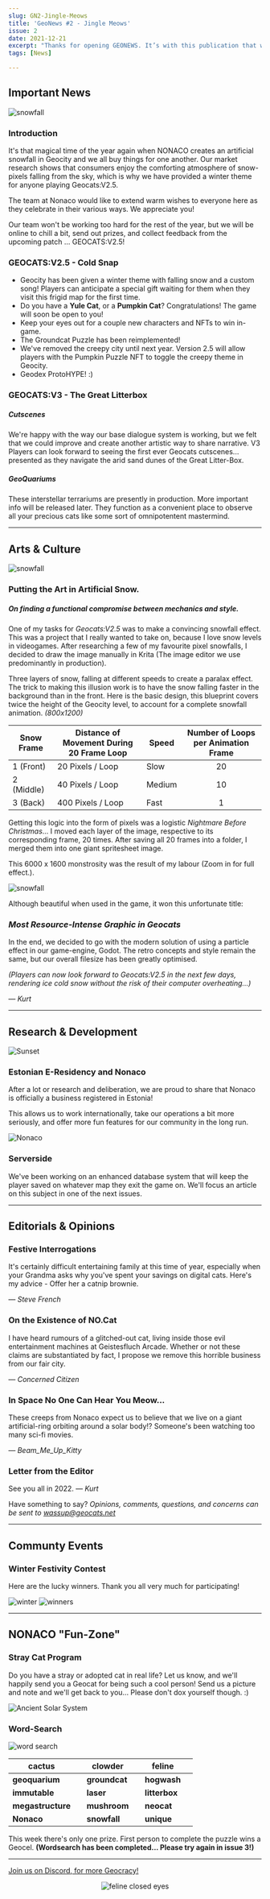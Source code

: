 ```yaml
---
slug: GN2-Jingle-Meows
title: 'GeoNews #2 - Jingle Meows'
issue: 2
date: 2021-12-21
excerpt: "Thanks for opening GEONEWS. It’s with this publication that we intend to distill our most important information into one place. Like every NONACO endeavour, we’ll see how this idea evolves and grows over the following months."
tags: [News]

---
```


## **Important News**

![snowfall](/geonews/2_teaser.png)

### Introduction

It's that magical time of the year again when NONACO creates an artificial snowfall in Geocity and we all buy things for one another.
Our market research shows that consumers enjoy the comforting atmosphere of snow-pixels falling from the sky, which is why we have provided a winter theme for anyone playing Geocats:V2.5.

The team at Nonaco would like to extend warm wishes to everyone here as they celebrate in their various ways. We appreciate you!

Our team won't be working too hard for the rest of the year, but we will be online to chill a bit, send out prizes, and collect feedback from the upcoming patch ... GEOCATS:V2.5!

### GEOCATS:V2.5 - Cold Snap

- Geocity has been given a winter theme with falling snow and a custom song! Players can anticipate a special gift waiting for them when they visit this frigid map for the first time.
- Do you have a **Yule Cat**, or a **Pumpkin Cat**? Congratulations! The game will soon be open to you!
- Keep your eyes out for a couple new characters and NFTs to win in-game.
- The Groundcat Puzzle has been reimplemented!
- We've removed the creepy city until next year. Version 2.5 will allow players with the Pumpkin Puzzle NFT to toggle the creepy theme in Geocity. 
- Geodex ProtoHYPE! :)

### GEOCATS:V3 - The Great Litterbox

##### Cutscenes

We're happy with the way our base dialogue system is working, but we felt that we could improve and create another artistic way to share narrative. V3 Players can look forward to seeing the first ever Geocats cutscenes... presented as they navigate the arid sand dunes of the Great Litter-Box. 

##### GeoQuariums

These interstellar terrariums are presently in production. More important info will be released later. They function as a convenient place to observe all your precious cats like some sort of omnipotentent mastermind.

---

## **Arts & Culture**
![snowfall](/geonews/snowfall_original.png)

### Putting the Art in Artificial Snow.

##### *On finding a functional compromise between mechanics and style.*

One of my tasks for *Geocats:V2.5* was to make a convincing snowfall effect.
	This was a project that I really wanted to take on, because I love snow levels in videogames.
	After researching a few of my favourite pixel snowfalls, I decided to draw the image manually in Krita (The image editor we use predominantly in production).

Three layers of snow, falling at different speeds to create a paralax effect. The trick to making this illusion work is to have the snow falling faster in the background than in the front. 
Here is the basic design, this blueprint covers twice the height of the Geocity level, to account for a complete snowfall animation. *(800x1200)*

| Snow Frame | Distance of Movement During 20 Frame Loop | Speed  | Number of Loops per Animation Frame |
| ---------- | ----------------------------------------- | ------ | :---------------------------------: |
| 1 (Front)  | 20 Pixels / Loop                          | Slow   |                 20                  |
| 2 (Middle) | 40 Pixels / Loop                          | Medium |                 10                  |
| 3 (Back)   | 400 Pixels / Loop                         | Fast   |                  1                  |

Getting this logic into the form of pixels was a logistic *Nightmare Before Christmas*... 
I moved each layer of the image, respective to its corresponding frame, 20 times. After saving all 20 frames into a folder, I merged them into one giant spritesheet image.

This 6000 x 1600 monstrosity was the result of my labour (Zoom in for full effect.).

![snowfall](/geonews/falling_snow_spritesheet.png)

Although beautiful when used in the game, it won this unfortunate title:

### ***Most Resource-Intense Graphic in Geocats***

In the end, we decided to go with the modern solution of using a particle effect in our game-engine, Godot.
The retro concepts and style remain the same, but our overall filesize has been greatly optimised. 

*(Players can now look forward to Geocats:V2.5 in the next few days, rendering ice cold snow without the risk of their computer overheating...)*

— *Kurt*

---

## **Research & Development**
![Sunset](/geonews/desert_sky.png)
### Estonian E-Residency and Nonaco

After a lot or research and deliberation, we are proud to share that Nonaco is officially a business registered in Estonia! 

This allows us to work internationally, take our operations a bit more seriously, and offer more fun features for our community in the long run. 

![Nonaco](/geonews/nonaco.png)

### Serverside

We've been working on an enhanced database system that will keep the player saved on whatever map they exit the game on. We'll focus an article on this subject in one of the next issues. 


---
## **Editorials & Opinions**

### **Festive Interrogation**s
It's certainly difficult entertaining family at this time of year, especially when your Grandma asks why you've spent your savings on digital cats. Here's my advice - Offer her a catnip brownie.

— *Steve French*

### **On the Existence of NO.Cat**
I have heard rumours of a glitched-out cat, living inside those evil entertainment machines at Geistesfluch Arcade. Whether or not these claims are substantiated by fact, I propose we remove this horrible business from our fair city. 

— *Concerned Citizen*

### **In Space No One Can Hear You Meow...**
These creeps from Nonaco expect us to believe that we live on a giant artificial-ring orbiting around a solar body!? Someone's been watching too many sci-fi movies. 

— *Beam_Me_Up_Kitty*

### Letter from the Editor

See you all in 2022.
— *Kurt*

Have something to say? *Opinions, comments, questions, and concerns can be sent to wassup@geocats.net*

---

## **Communty Events**

### Winter Festivity Contest

Here are the lucky winners. Thank you all very much for participating!

![winter](/geonews/snow_2.png)
![winners](/geonews/winter_winners.png)

---

## **NONACO "Fun-Zone"**

### Stray Cat Program

Do you have a stray or adopted cat in real life? 
Let us know, and we'll happily send you a Geocat for being such a cool person! Send us a picture and note and we'll get back to you... Please don't dox yourself though. :)

![Ancient Solar System](/geonews/ancient_solarsystem.png)

### Word-Search
![word search](/geonews/word_search_2.png)


| cactus            |      | clowder       |      | feline        |      |
| ----------------- | ---- | ------------- | ---- | ------------- | ---- |
| **geoquarium**    |      | **groundcat** |      | **hogwash**   |      |
| **immutable**     |      | **laser**     |      | **litterbox** |      |
| **megastructure** |      | **mushroom**  |      | **neocat**    |      |
| **Nonaco**        |      | **snowfall**  |      | **unique**    |      |

This week there's only one prize. First person to complete the puzzle wins a Geocel.
**(Wordsearch has been completed... Please try again in issue 3!)**

---

[Join us on Discord, for more Geocracy! ](https://discord.gg/JW6mgyN3rk) 

<center>

![feline closed eyes](/geonews/feline_closed_eyes.png)
</center>

<style>
img {
    max-width: 100%;
}
</style>